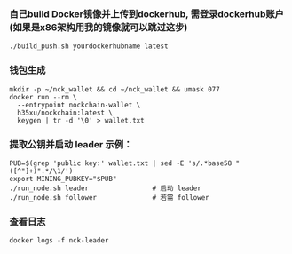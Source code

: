 
### 自己build Docker镜像并上传到dockerhub, 需登录dockerhub账户(如果是x86架构用我的镜像就可以跳过这步)
```
./build_push.sh yourdockerhubname latest
```
### 钱包生成
```
mkdir -p ~/nck_wallet && cd ~/nck_wallet && umask 077
docker run --rm \
  --entrypoint nockchain-wallet \
  h35xu/nockchain:latest \
  keygen | tr -d '\0' > wallet.txt
```
### 提取公钥并启动 leader 示例：
```
PUB=$(grep 'public key:' wallet.txt | sed -E 's/.*base58 "([^"]+)".*/\1/')
export MINING_PUBKEY="$PUB"
./run_node.sh leader                # 启动 leader
./run_node.sh follower              # 若需 follower
```
### 查看日志
```
docker logs -f nck-leader
```
